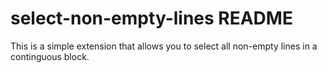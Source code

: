 # select-non-empty-lines README

This is a simple extension that allows you to select all non-empty lines in a continguous block.
